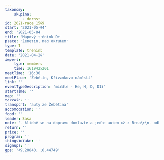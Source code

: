 ```yaml
---
taxonomy:
    skupina:
        - dorost
id: 2021-race_1569
start: '2021-05-04'
end: '2021-05-04'
title: 'Mapový trénink D+'
place: 'Žebětín, nad okruhem'
type: T
template: trenink
date: '2021-04-26'
import:
    type: members
    time: 1619425201
meetTime: '16:30'
meetPlace: 'Žebětín, Křivánkovo náměstí'
link: ''
eventTypeDescription: 'middle - He, H, D, D15'
startTime: ''
map: ''
terrain: ''
transport: 'auty ze Žebětína'
accomodation: ''
food: ''
leader: Saša
note: "- klidně se na dopravu domluvte a jeďte autem už z Brna\r\n- odkaz na pdf bude k dispozici předem, přihlášeným mapu vytiskneme"
return: ''
price: ''
program: ''
thingsToTake: ''
signups: ''
gps: '49.20840, 16.44749'
---
```


